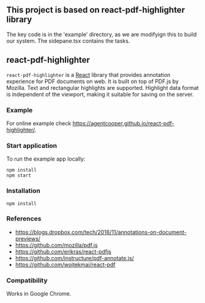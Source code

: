 
## This project is based on react-pdf-highlighter library
The key code is in the 'example' directory, as we are modifyign this to build our system. The sidepane.tsx contains the tasks. 

## react-pdf-highlighter

`react-pdf-highlighter` is a [React](https://reactjs.org/) library that provides annotation experience for PDF documents on web. It is built on top of PDF.js by Mozilla. Text and rectangular highlights are supported. Highlight
data format is independent of the viewport, making it suitable for saving on the
server.

### Example

For online example check https://agentcooper.github.io/react-pdf-highlighter/.

### Start application

To run the example app locally:

```
npm install
npm start
```


### Installation

`npm install `

### References

- https://blogs.dropbox.com/tech/2016/11/annotations-on-document-previews/
- https://github.com/mozilla/pdf.js
- https://github.com/erikras/react-pdfjs
- https://github.com/instructure/pdf-annotate.js/
- https://github.com/wojtekmaj/react-pdf


### Compatibility

Works in Google Chrome.
